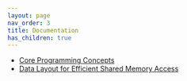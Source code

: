 ```yaml
---
layout: page
nav_order: 3
title: Documentation
has_children: true
---
```


- [Core Programming Concepts](core_concepts)
- [Data Layout for Efficient Shared Memory Access](tiles_in_shared_memory)
